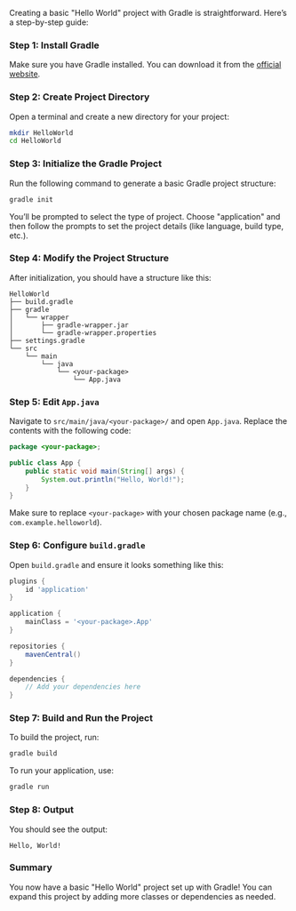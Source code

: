 Creating a basic "Hello World" project with Gradle is straightforward. Here’s a step-by-step guide:

### Step 1: Install Gradle
Make sure you have Gradle installed. You can download it from the [official website](https://gradle.org/install/).

### Step 2: Create Project Directory
Open a terminal and create a new directory for your project:

```bash
mkdir HelloWorld
cd HelloWorld
```

### Step 3: Initialize the Gradle Project
Run the following command to generate a basic Gradle project structure:

```bash
gradle init
```

You’ll be prompted to select the type of project. Choose "application" and then follow the prompts to set the project details (like language, build type, etc.).

### Step 4: Modify the Project Structure
After initialization, you should have a structure like this:

```
HelloWorld
├── build.gradle
├── gradle
│   └── wrapper
│       ├── gradle-wrapper.jar
│       └── gradle-wrapper.properties
├── settings.gradle
└── src
    └── main
        └── java
            └── <your-package>
                └── App.java
```

### Step 5: Edit `App.java`
Navigate to `src/main/java/<your-package>/` and open `App.java`. Replace the contents with the following code:

```java
package <your-package>;

public class App {
    public static void main(String[] args) {
        System.out.println("Hello, World!");
    }
}
```

Make sure to replace `<your-package>` with your chosen package name (e.g., `com.example.helloworld`).

### Step 6: Configure `build.gradle`
Open `build.gradle` and ensure it looks something like this:

```groovy
plugins {
    id 'application'
}

application {
    mainClass = '<your-package>.App'
}

repositories {
    mavenCentral()
}

dependencies {
    // Add your dependencies here
}
```

### Step 7: Build and Run the Project
To build the project, run:

```bash
gradle build
```

To run your application, use:

```bash
gradle run
```

### Step 8: Output
You should see the output:

```
Hello, World!
```

### Summary
You now have a basic "Hello World" project set up with Gradle! You can expand this project by adding more classes or dependencies as needed.